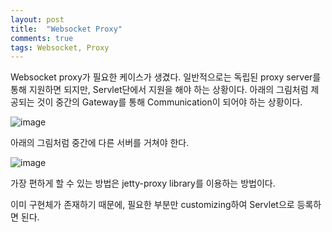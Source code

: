 ```yaml
---
layout: post
title:  "Websocket Proxy"
comments: true
tags: Websocket, Proxy
---
```


Websocket proxy가 필요한 케이스가 생겼다. 일반적으로는 독립된 proxy server를 통해 지원하면 되지만, Servlet단에서 지원을 해야 하는 상황이다. 아래의 그림처럼 제공되는 것이 중간의 Gateway를 통해 Communication이 되어야 하는 상황이다.

![image](https://user-images.githubusercontent.com/111643/115679825-eef9da00-a38d-11eb-83dd-0ca598f6b8ac.png)

아래의 그림처럼 중간에 다른 서버를 거쳐야 한다.

![image](https://user-images.githubusercontent.com/111643/115679855-f6b97e80-a38d-11eb-9f42-c259591cefd3.png)

가장 편하게 할 수 있는 방법은 jetty-proxy library를 이용하는 방법이다.

이미 구현체가 존재하기 때문에, 필요한 부분만 customizing하여 Servlet으로 등록하면 된다.
